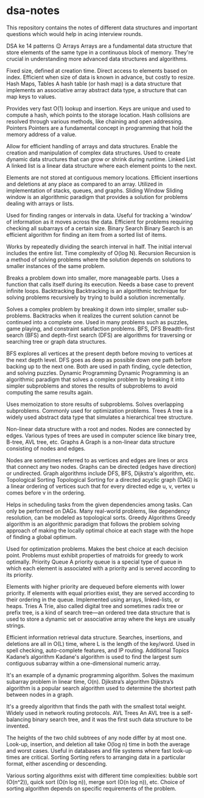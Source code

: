 # dsa-notes
This repository contains the notes of different data structures and important questions which would help in acing interview rounds.

DSA ke 14 patterns 😉
Arrays
Arrays are a fundamental data structure that store elements of the same type in a continuous block of memory. They're crucial in understanding more advanced data structures and algorithms.

Fixed size, defined at creation time.
Direct access to elements based on index.
Efficient when size of data is known in advance, but costly to resize.
Hash Maps, Tables
A hash table (or hash map) is a data structure that implements an associative array abstract data type, a structure that can map keys to values.

Provides very fast O(1) lookup and insertion.
Keys are unique and used to compute a hash, which points to the storage location.
Hash collisions are resolved through various methods, like chaining and open addressing.
Pointers
Pointers are a fundamental concept in programming that hold the memory address of a value.

Allow for efficient handling of arrays and data structures.
Enable the creation and manipulation of complex data structures.
Used to create dynamic data structures that can grow or shrink during runtime.
Linked List
A linked list is a linear data structure where each element points to the next.

Elements are not stored at contiguous memory locations.
Efficient insertions and deletions at any place as compared to an array.
Utilized in implementation of stacks, queues, and graphs.
Sliding Window
Sliding window is an algorithmic paradigm that provides a solution for problems dealing with arrays or lists.

Used for finding ranges or intervals in data.
Useful for tracking a 'window' of information as it moves across the data.
Efficient for problems requiring checking all subarrays of a certain size.
Binary Search
Binary Search is an efficient algorithm for finding an item from a sorted list of items.

Works by repeatedly dividing the search interval in half.
The initial interval includes the entire list.
Time complexity of O(log N).
Recursion
Recursion is a method of solving problems where the solution depends on solutions to smaller instances of the same problem.

Breaks a problem down into smaller, more manageable parts.
Uses a function that calls itself during its execution.
Needs a base case to prevent infinite loops.
Backtracking
Backtracking is an algorithmic technique for solving problems recursively by trying to build a solution incrementally.

Solves a complex problem by breaking it down into simpler, smaller sub-problems.
Backtracks when it realizes the current solution cannot be continued into a complete one.
Used in many problems such as puzzles, game playing, and constraint satisfaction problems.
BFS, DFS
Breadth-first search (BFS) and depth-first search (DFS) are algorithms for traversing or searching tree or graph data structures.

BFS explores all vertices at the present depth before moving to vertices at the next depth level.
DFS goes as deep as possible down one path before backing up to the next one.
Both are used in path finding, cycle detection, and solving puzzles.
Dynamic Programming
Dynamic Programming is an algorithmic paradigm that solves a complex problem by breaking it into simpler subproblems and stores the results of subproblems to avoid computing the same results again.

Uses memoization to store results of subproblems.
Solves overlapping subproblems.
Commonly used for optimization problems.
Trees
A tree is a widely used abstract data type that simulates a hierarchical tree structure.

Non-linear data structure with a root and nodes.
Nodes are connected by edges.
Various types of trees are used in computer science like binary tree, B-tree, AVL tree, etc.
Graphs
A Graph is a non-linear data structure consisting of nodes and edges.

Nodes are sometimes referred to as vertices and edges are lines or arcs that connect any two nodes.
Graphs can be directed (edges have direction) or undirected.
Graph algorithms include DFS, BFS, Dijkstra's algorithm, etc.
Topological Sorting
Topological Sorting for a directed acyclic graph (DAG) is a linear ordering of vertices such that for every directed edge u, v, vertex u comes before v in the ordering.

Helps in scheduling tasks from the given dependencies among tasks.
Can only be performed on DAGs.
Many real-world problems, like dependency resolution, can be modeled as topological sorts.
Greedy Algorithms
Greedy algorithm is an algorithmic paradigm that follows the problem solving approach of making the locally optimal choice at each stage with the hope of finding a global optimum.

Used for optimization problems.
Makes the best choice at each decision point.
Problems must exhibit properties of matroids for greedy to work optimally.
Priority Queue
A priority queue is a special type of queue in which each element is associated with a priority and is served according to its priority.

Elements with higher priority are dequeued before elements with lower priority.
If elements with equal priorities exist, they are served according to their ordering in the queue.
Implemented using arrays, linked-lists, or heaps.
Tries
A Trie, also called digital tree and sometimes radix tree or prefix tree, is a kind of search tree—an ordered tree data structure that is used to store a dynamic set or associative array where the keys are usually strings.

Efficient information retrieval data structure.
Searches, insertions, and deletions are all in O(L) time, where L is the length of the key/word.
Used in spell checking, auto-complete features, and IP routing.
Additional Topics
Kadane’s algorithm
Kadane's algorithm is used to find the largest sum contiguous subarray within a one-dimensional numeric array.

It's an example of a dynamic programming algorithm.
Solves the maximum subarray problem in linear time, O(n).
Djikstra’s algorithm
Dijkstra’s algorithm is a popular search algorithm used to determine the shortest path between nodes in a graph.

It's a greedy algorithm that finds the path with the smallest total weight.
Widely used in network routing protocols.
AVL Trees
An AVL tree is a self-balancing binary search tree, and it was the first such data structure to be invented.

The heights of the two child subtrees of any node differ by at most one.
Look-up, insertion, and deletion all take O(log n) time in both the average and worst cases.
Useful in databases and file systems where fast look-up times are critical.
Sorting
Sorting refers to arranging data in a particular format, either ascending or descending.

Various sorting algorithms exist with different time complexities: bubble sort (O(n^2)), quick sort (O(n log n)), merge sort (O(n log n)), etc.
Choice of sorting algorithm depends on specific requirements of the problem.
